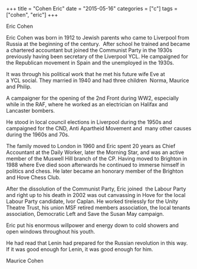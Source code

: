 +++
title = "Cohen Eric"
date = "2015-05-16"
categories = ["c"]
tags = ["cohen", "eric"]
+++

Eric Cohen 

Eric Cohen was born in 1912 to Jewish parents who came to Liverpool from Russia at the beginning of the century.  After school he trained and became a chartered accountant but joined the Communist Party in the 1930s previously having been secretary of the Liverpool YCL. He campaigned for the Republican movement in Spain and the unemployed in the 1930s.

It was through his political work that he met his future wife Eve at a YCL social. They married in 1940 and had three children  Norma, Maurice and Philip.

A campaigner for the opening of the 2nd Front during WW2, especially while in the RAF, where he worked as an electrician on Halifax and Lancaster bombers.

He stood in local council elections in Liverpool during the 1950s and campaigned for the CND, Anti Apartheid Movement and  many other causes during the 1960s and 70s.

The family moved to London in 1960 and Eric spent 20 years as Chief Accountant at the Daily Worker, later the Morning Star, and was an active member of the Muswell Hill branch of the CP. Having moved to Brighton in 1988 where Eve died soon afterwards he continued to immerse himself in politics and chess. He later became an honorary member of the Brighton and Hove Chess Club.

After the dissolution of the Communist Party, Eric joined  the Labour Party and right up to his death in 2002 was out canvassing in Hove for the local Labour Party candidate, Ivor Caplan. He worked tirelessly for the Unity Theatre Trust, his union MSF retired members association, the local tenants association, Democratic Left and Save the Susan May campaign.

Eric put his enormous willpower and energy down to cold showers and open windows throughout his youth.

He had read that Lenin had prepared for the Russian revolution in this way. If it was good enough for Lenin, it was good enough for him. 

Maurice Cohen

